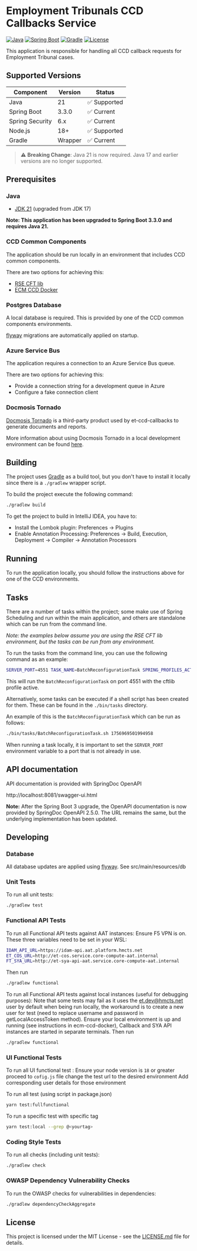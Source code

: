 # Employment Tribunals CCD Callbacks Service

[![Java](https://img.shields.io/badge/Java-21-blue.svg)](https://www.oracle.com/java/)
[![Spring Boot](https://img.shields.io/badge/Spring%20Boot-3.3.0-brightgreen.svg)](https://spring.io/projects/spring-boot)
[![Gradle](https://img.shields.io/badge/Gradle-Wrapper-blue.svg)](https://gradle.org/)
[![License](https://img.shields.io/badge/License-MIT-yellow.svg)](LICENSE.md)

This application is responsible for handling all CCD callback requests for Employment Tribunal cases.

## Supported Versions

| Component | Version | Status |
|-----------|---------|--------|
| Java | 21 | ✅ Supported |
| Spring Boot | 3.3.0 | ✅ Current |
| Spring Security | 6.x | ✅ Current |
| Node.js | 18+ | ✅ Supported |
| Gradle | Wrapper | ✅ Current |

> ⚠️ **Breaking Change**: Java 21 is now required. Java 17 and earlier versions are no longer supported.

## Prerequisites

### Java
- [JDK 21](https://www.oracle.com/java) (upgraded from JDK 17)

**Note: This application has been upgraded to Spring Boot 3.3.0 and requires Java 21.**

### CCD Common Components
The application should be run locally in an environment that includes CCD common components.

There are two options for achieving this:
- [RSE CFT lib](docs/cftlib.md)
- [ECM CCD Docker](docs/ecm-ccd-docker.md)

### Postgres Database
A local database is required. This is provided by one of the CCD common components environments.

[flyway](https://flywaydb.org/) migrations are automatically applied on startup.

### Azure Service Bus
The application requires a connection to an Azure Service Bus queue.

There are two options for achieving this:
- Provide a connection string for a development queue in Azure
- Configure a fake connection client

### Docmosis Tornado
[Docmosis Tornado](https://www.docmosis.com/products/tornado.html) is a third-party product used by et-ccd-callbacks to
generate documents and reports.

More information about using Docmosis Tornado in a local development environment can be found [here](docs/docmosis.md).

## Building
The project uses [Gradle](https://gradle.org) as a build tool, but you don't have to install it locally since there is a
`./gradlew` wrapper script.

To build the project execute the following command:

```bash
./gradlew build
```

To get the project to build in IntelliJ IDEA, you have to:

- Install the Lombok plugin: Preferences -> Plugins
- Enable Annotation Processing: Preferences -> Build, Execution, Deployment -> Compiler -> Annotation Processors

## Running
To run the application locally, you should follow the instructions above for one of the CCD environments.

## Tasks

There are a number of tasks within the project; some make use of Spring Scheduling and run within the main application, and others are standalone which can be run from the command line.

*Note: the examples below assume you are using the RSE CFT lib environment, but the tasks can be run from any environment.*

To run the tasks from the command line, you can use the following command as an example:
```bash
SERVER_PORT=4551 TASK_NAME=BatchReconfigurationTask SPRING_PROFILES_ACTIVE=cftlib CRON_RECONFIGURATION_CASE_IDS=1756969501994958 ./gradlew bootRun
```

This will run the `BatchReconfigurationTask` on port 4551 with the cftlib profile active. 

Alternatively, some tasks can be executed if a shell script has been created for them. These can be found in the `./bin/tasks` directory.

An example of this is the `BatchReconfigurationTask` which can be run as follows:

```bash
./bin/tasks/BatchReconfigurationTask.sh 1756969501994958
```

When running a task locally, it is important to set the `SERVER_PORT` environment variable to a port that is not already in use.

## API documentation
API documentation is provided with SpringDoc OpenAPI

http://localhost:8081/swagger-ui.html

**Note:** After the Spring Boot 3 upgrade, the OpenAPI documentation is now provided by SpringDoc OpenAPI 2.5.0. The URL remains the same, but the underlying implementation has been updated.

## Developing

### Database
All database updates are applied using [flyway](https://flywaydb.org/). See src/main/resources/db

### Unit Tests
To run all unit tests:

```bash
./gradlew test
```
### Functional API Tests
To run all Functional API tests against AAT instances:
Ensure F5 VPN is on.
These three variables need to be set in your WSL:
```bash
IDAM_API_URL=https://idam-api.aat.platform.hmcts.net
ET_COS_URL=http://et-cos.service.core-compute-aat.internal
FT_SYA_URL=http://et-sya-api-aat.service.core-compute-aat.internal
```
Then run
```bash
./gradlew functional
```

To run all Functional API tests against local instances (useful for debugging purposes):
Note that some tests may fail as it uses the et.dev@hmcts.net user by default when being run locally, 
the workaround is to create a new user for test (need to replace username and password in getLocalAccessToken method).
Ensure your local environment is up and running (see instructions in ecm-ccd-docker), Callback and SYA API instances are started in separate terminals.
Then run
```bash
./gradlew functional
```

### UI Functional Tests
To run all UI functional test :
Ensure your node version is `18` or greater
proceed to `cofig.js` file change the test url to the desired environment
Add corresponding user details for those environment

To run all test (using script in package.json)
```bash
yarn test:fullfunctional
```
To run a specific test with specific tag
```bash
yarn test:local --grep @<yourtag>
```

### Coding Style Tests
To run all checks (including unit tests):

```bash
./gradlew check
```

### OWASP Dependency Vulnerability Checks
To run the OWASP checks for vulnerabilities in dependencies:

```bash
./gradlew dependencyCheckAggregate
```

## License
This project is licensed under the MIT License - see the [LICENSE.md](LICENSE.md) file for details.
